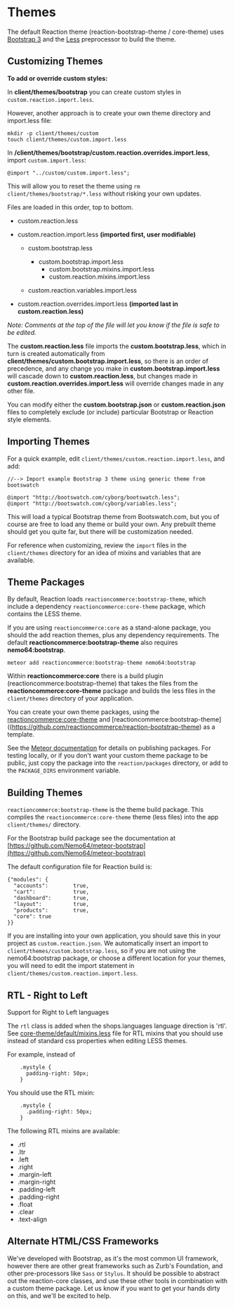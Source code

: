 # Themes
The default Reaction theme (reaction-bootstrap-theme / core-theme) uses [Bootstrap 3](https://getbootstrap.com/css/#less) and the [Less](https://lesscss.org) preprocessor to build the theme.

## Customizing Themes
**To add or override custom styles:**

In **client/themes/bootstrap** you can create custom styles in `custom.reaction.import.less`.

However, another approach is to create your own theme directory and import.less file:

```
mkdir -p client/themes/custom
touch client/themes/custom.import.less
```

In  **/client/themes/bootstrap/custom.reaction.overrides.import.less**,  import `custom.import.less`:

```
@import "../custom/custom.import.less";
```

This will allow you to reset the theme using `rm client/themes/bootstrap/*.less` without risking your own updates.

Files are loaded in this order, top to bottom.
- custom.reaction.less
- custom.reaction.import.less **(imported first, user modifiable)**
  - custom.bootstrap.less
    - custom.bootstrap.import.less
      - custom.bootstrap.mixins.import.less
      - custom.reaction.mixins.import.less

  - custom.reaction.variables.import.less

- custom.reaction.overrides.import.less **(imported last in custom.reaction.less)**

_Note: Comments at the top of the file will let you know if the file is safe to be edited._

The **custom.reaction.less** file imports the **custom.bootstrap.less**, which in turn is created automatically from **client/themes/custom.bootstrap.import.less**, so there is an order of precedence, and any change you make in **custom.bootstrap.import.less** will cascade down to **custom.reaction.less**, but changes made in **custom.reaction.overrides.import.less** will override changes made in any other file.

You can modify either the **custom.bootstrap.json** or **custom.reaction.json** files to completely exclude (or include) particular Bootstrap or Reaction style elements.

## Importing Themes
For a quick example, edit `client/themes/custom.reaction.import.less`, and add:

```less
//--> Import example Bootstrap 3 theme using generic theme from bootswatch

@import "http://bootswatch.com/cyborg/bootswatch.less";
@import "http://bootswatch.com/cyborg/variables.less";
```

This will load a typical Bootstrap theme from Bootswatch.com, but you of course are free to load any theme or build your own. Any prebuilt theme should get you quite far, but there will be customization needed.

For reference when customizing, review the `import` files in the `client/themes` directory for an idea of mixins and variables that are available.

## Theme Packages
By default,  Reaction loads `reactioncommerce:bootstrap-theme`, which include a dependency `reactioncommerce:core-theme` package, which contains the LESS theme.

 If you are using `reactioncommerce:core` as a stand-alone package, you should the add reaction themes, plus any dependency requirements. The default  **reactioncommerce:bootstrap-theme**  also requires **nemo64:bootstrap**.

```
meteor add reactioncommerce:bootstrap-theme nemo64:bootstrap
```

Within **reactioncommerce:core** there is a build plugin (reactioncommerce:bootstrap-theme) that takes the files from the **reactioncommerce:core-theme** package and builds the less files in the `client/themes` directory of your application.

You can create your own theme packages, using the [reactioncommerce:core-theme](https://github.com/reactioncommerce/reaction-core-theme) and [reactioncommerce:bootstrap-theme]((https://github.com/reactioncommerce/reaction-bootstrap-theme) as a template.

See the [Meteor documentation](https://docs.meteor.com/#/full/writingpackages) for details on publishing packages. For testing locally, or if you don't want your custom theme package to be public, just copy the package into the `reaction/packages` directory, or add to the `PACKAGE_DIRS` environment variable.

## Building Themes
`reactioncommerce:bootstrap-theme` is the theme build package. This compiles the `reactioncommerce:core-theme` theme (less files) into the app `client/themes/` directory.

For the Bootstrap build package see the documentation at [https://github.com/Nemo64/meteor-bootstrap](https://github.com/Nemo64/meteor-bootstrap)

The default configuration file for Reaction build is:

```
{"modules": {
  "accounts":        true,
  "cart":            true,
  "dashboard":       true,
  "layout":          true,
  "products":        true,
  "core": true
}}
```

If you are installing into your own application, you should save this in your project as `custom.reaction.json`. We automatically insert an import to `client/themes/custom.bootstrap.less`, so if you are not using the nemo64:bootstrap package, or choose a different location for your themes, you will need to edit the import statement in `client/themes/custom.reaction.import.less`.

## RTL - Right to Left
Support for Right to Left languages

The `rtl` class is added when the shops.languages language direction is 'rtl'. See [core-theme/default/mixins.less](https://github.com/danielgindi/reaction-core-theme/blob/development/default/mixins.less#L200) file for RTL mixins that you should use instead of standard css properties when editing LESS themes.

For example, instead of

```
    .mystyle {
      padding-right: 50px;
    }
```

You should use the RTL mixin:

```
    .mystyle {
      .padding-right: 50px;
    }
```

The following RTL mixins are available:
- .rtl
- .ltr
- .left
- .right
- .margin-left
- .margin-right
- .padding-left
- .padding-right
- .float
- .clear
- .text-align

## Alternate HTML/CSS Frameworks
We've developed with Bootstrap, as it's the most common UI framework, however there are other great frameworks such as Zurb's Foundation, and other pre-processors like `Sass` or `Stylus`. It should be possible to abstract out the reaction-core classes, and use these other tools in combination with a custom theme package. Let us know if you want to get your hands dirty on this, and we'll be excited to help.
